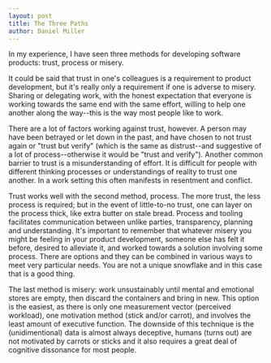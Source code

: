 ```yaml
---
layout: post
title: The Three Paths
author: Daniel Miller
---
```


In my experience, I have seen three methods for developing software products: trust, process or misery. 

It could be said that trust in one's colleagues is a requirement to product development, but it's really only a requirement if one is adverse to misery. Sharing or delegating work, with the honest expectation that everyone is working towards the same end with the same effort, willing to help one another along the way--this is the way most people like to work. 

There are a lot of factors working against trust, however. A person may have been betrayed or let down in the past, and have chosen to not trust again or "trust but verify" (which is the same as distrust--and suggestive of a lot of process--otherwise it would be "trust and verify"). Another common barrier to trust is a misunderstanding of effort. It is difficult for people with different thinking processes or understandings of reality to trust one another. In a work setting this often manifests in resentment and conflict.

Trust works well with the second method, process. The more trust, the less process is required; but in the event of little-to-no trust, one can layer on the process thick, like extra butter on stale bread. Process and tooling facilitates communication between unlike parties, transparency, planning and understanding. It's important to remember that whatever misery you might be feeling in your product development, someone else has felt it before, desired to alleviate it, and worked towards a solution involving some process. There are options and they can be combined in various ways to meet very particular needs. You are not a unique snowflake and in this case that is a good thing.

The last method is misery: work unsustainably until mental and emotional stores are empty, then discard the containers and bring in new. This option is the easiest, as there is only one measurement vector (perceived workload), one motivation method (stick and/or carrot), and involves the least amount of executive function. The downside of this technique is the (unidimentional) data is almost always deceptive, humans (turns out) are not motivated by carrots or sticks and it also requires a great deal of cognitive dissonance for most people. 
